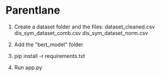 # Parentlane

1. Create a dataset folder and the files:
dataset_cleaned.csv
dis_sym_dataset_comb.csv
dis_sym_dataset_norm.csv

2. Add the "bert_model" folder

3. pip install -r requirements.txt

4. Run app.py 
